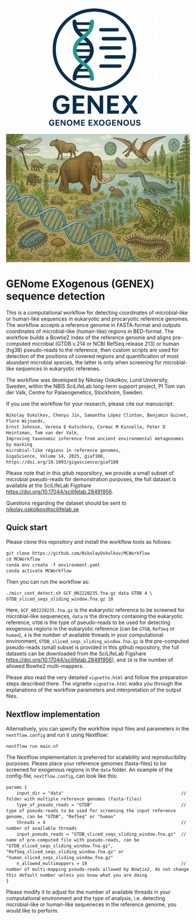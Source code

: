 <p align="center">
  <img src="images/GENEX_logo.png" alt="Left Logo" height="350"/>
  &nbsp;&nbsp;&nbsp;
  <img src="images/aeDNA_logo.png" alt="Right Logo" height="350"/>
</p>

# GENome EXogenous (GENEX) sequence detection

This is a computational workflow for detecting coordinates of microbial-like or human-like sequences in eukaryotic and procaryotic reference genomes. The workflow accepts a reference genome in FASTA-format and outputs coordinates of microbial-like (human-like) regions in BED-format. The workflow builds a Bowtie2 index of the reference genome and aligns pre-computed microbial (GTDB v.214 or NCBI RefSeq release 213) or human (hg38) pseudo-reads to the reference, then custom scripts are used for detection of the positions of covered regions and quantification of most abundant microbial species, the latter is only when screening for microbial-like sequences in eukaryotic referenes.

The workflow was developed by Nikolay Oskolkov, Lund University, Sweden, within the NBIS SciLifeLab long-term support project, PI Tom van der Valk, Centre for Palaeogenetics, Stockholm, Sweden.

If you use the workflow for your research, please cite our manuscript:

    Nikolay Oskolkov, Chenyu Jin, Samantha López Clinton, Benjamin Guinet, Flore Wijnands, 
    Ernst Johnson, Verena E Kutschera, Cormac M Kinsella, Peter D Heintzman, Tom van der Valk, 
    Improving taxonomic inference from ancient environmental metagenomes by masking 
    microbial-like regions in reference genomes, 
    GigaScience, Volume 14, 2025, giaf108, https://doi.org/10.1093/gigascience/giaf108

Please note that in this gitub reporsitory, we provide a small subset of microbial pseudo-reads for demonstration purposes, the full dataset is available at the SciLifeLab Figshare https://doi.org/10.17044/scilifelab.28491956.

Questions regarding the dataset should be sent to nikolay.oskolkov@scilifelab.se

## Quick start

Please clone this repository and install the workflow tools as follows:

    git clone https://github.com/NikolayOskolkov/MCWorkflow
    cd MCWorkflow
    conda env create -f environment.yaml
    conda activate MCWorkflow

Then you can run the workflow as:

    ./micr_cont_detect.sh GCF_002220235.fna.gz data GTDB 4 \
    GTDB_sliced_seqs_sliding_window.fna.gz 10

Here, `GCF_002220235.fna.gz` is the eukaryotic reference to be screened for microbial-like sequeneces, `data` is the directory containing the eukaryotic reference, `GTDB` is the type of pseudo-reads to be used for detecting exogenous regions in the eukaryotic reference (can be `GTGB`, `RefSeq` or `human`), `4` is the number of available threads in your computational environment, `GTDB_sliced_seqs_sliding_window.fna.gz` is the pre-computed pseudo-reads (small subset is provided in this github repository, the full datasets can be downloaded from the SciLifeLab Figshare https://doi.org/10.17044/scilifelab.28491956), and `10` is the number of allowed Bowtie2 multi-mappers.


Please also read the very detailed `vignette.html` and follow the preparation steps described there. The vignette `vignette.html` walks you through the explanations of the workflow parameters and interpretation of the output files.



## Nextflow implementation

Alternatively, you can specify the workflow input files and parameters in the `nextflow.config` and run it using Nextflow:

    nextflow run main.nf

The Nextflow implementation is preferred for scalability and reproducibility purposes. Please place your reference genomes (fasta-files) to be screened for exogenous regions in the `data` folder. An example of the config-file, `nextflow.config`, can look like this:

    params {
        input_dir = "data"                                             // folder with multiple reference genomes (fasta-files)
        type_of_pseudo_reads = "GTDB"                                  // type of pseudo-reads to be used for screening the input reference genome, can be "GTDB", "RefSeq" or "human"
        threads = 4                                                    // number of available threads
        input_pseudo_reads = "GTDB_sliced_seqs_sliding_window.fna.gz"  // name of pre-computed file with pseudo-reads, can be "GTDB_sliced_seqs_sliding_window.fna.gz", "RefSeq_sliced_seqs_sliding_window.fna.gz" or "human_sliced_seqs_sliding_window.fna.gz"
        n_allowed_multimappers = 10                                    // number of multi-mapping pseudo-reads allowed by Bowtie2, do not change this default number unless you know what you are doing
    }

Please modify it to adjust for the number of available threads in your computational environment and the type of analysis, i.e. detecting microbial-like or human-like sequeneces in the reference genome, you would like to perform.
